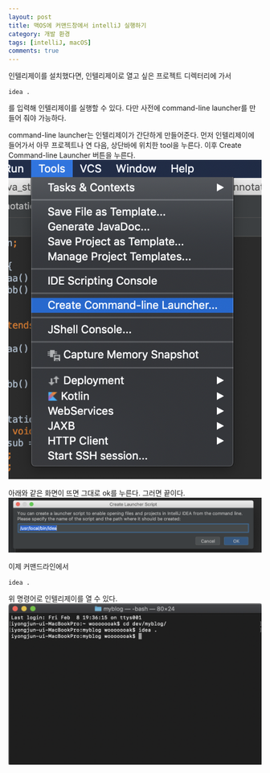 ```yaml
---
layout: post
title: 맥OS에 커맨드창에서 intelliJ 실행하기
category: 개발 환경
tags: [intelliJ, macOS]
comments: true
---
```


인텔리제이를 설치했다면, 인텔리제이로 열고 싶은 프로젝트 디렉터리에 가서 
```
idea . 
```
를 입력해 인텔리제이를 실행할 수 있다. 다만 사전에 command-line launcher를 만들어 줘야 가능하다.

command-line launcher는 인텔리제이가 간단하게 만들어준다. 먼저 인텔리제이에 들어가서 아무 프로젝트나 연 다음, 상단바에 위치한 tool을 누른다. 이후 Create Command-line Launcher 버튼을 누른다.
![command_line](/public/img/env_img/cll1.png)

아래와 같은 화면이 뜨면 그대로 ok를 누른다. 그러면 끝이다.
![command_line2](/public/img/env_img/cll2.png)

이제 커맨드라인에서
```
idea .
```
위 명령어로 인텔리제이를 열 수 있다.
![command_line3](/public/img/env_img/cll3.png)

